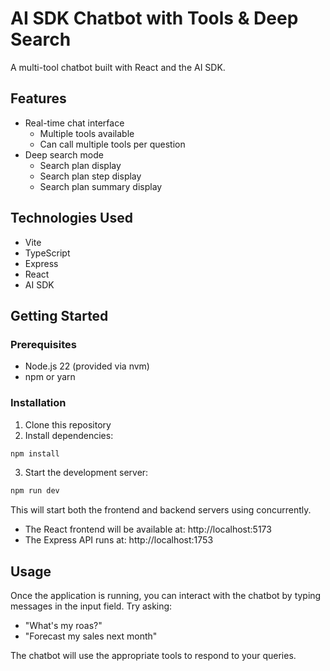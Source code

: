 # AI SDK Chatbot with Tools & Deep Search

A multi-tool chatbot built with React and the AI SDK.

## Features

- Real-time chat interface
  - Multiple tools available
  - Can call multiple tools per question
- Deep search mode
  - Search plan display
  - Search plan step display
  - Search plan summary display

## Technologies Used

- Vite
- TypeScript
- Express
- React
- AI SDK

## Getting Started

### Prerequisites

- Node.js 22 (provided via nvm)
- npm or yarn

### Installation

1. Clone this repository
2. Install dependencies:

```bash
npm install
```

3. Start the development server:

```bash
npm run dev
```

This will start both the frontend and backend servers using concurrently.

- The React frontend will be available at: http://localhost:5173
- The Express API runs at: http://localhost:1753

## Usage

Once the application is running, you can interact with the chatbot by typing messages in the input field. Try asking:

- "What's my roas?"
- "Forecast my sales next month"

The chatbot will use the appropriate tools to respond to your queries.
